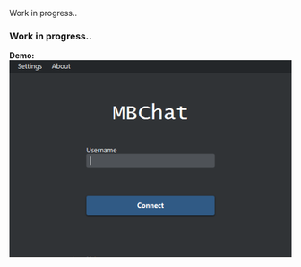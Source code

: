 Work in progress..

### Work in progress..

 **Demo:**
![alt text](https://raw.githubusercontent.com/embeage/mbchat/master/demo.gif "Demo")